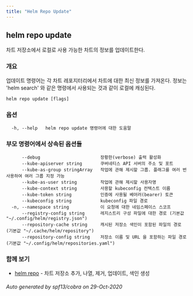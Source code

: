 ```yaml
---
title: "Helm Repo Update"
---
```


## helm repo update

차트 저장소에서 로컬로 사용 가능한 차트의 정보를 업데이트한다.

### 개요


업데이트 명령어는 각 차트 레포지터리에서 차트에 대한 최신 정보를 가져온다. 
정보는 'helm search' 와 같은 명령에서 사용되는 것과 같이 로컬에 캐싱된다.


```
helm repo update [flags]
```

### 옵션

```
  -h, --help   helm repo update 명령어에 대한 도움말
```

### 부모 명령어에서 상속된 옵션들

```
      --debug                       장황한(verbose) 출력 활성화
      --kube-apiserver string       쿠버네티스 API 서버의 주소 및 포트
      --kube-as-group stringArray   작업에 관해 제시할 그룹. 플래그를 여러 번 사용하여 여러 그룹 지정 가능
      --kube-as-user string         작업에 관해 제시할 사용자명
      --kube-context string         사용할 kubeconfig 컨텍스트 이름
      --kube-token string           인증에 사용될 베어러(bearer) 토큰
      --kubeconfig string           kubeconfig 파일 경로
  -n, --namespace string            이 요청에 대한 네임스페이스 스코프
      --registry-config string      레지스트리 구성 파일에 대한 경로 (기본값 "~/.config/helm/registry.json")
      --repository-cache string     캐시된 저장소 색인이 포함된 파일의 경로 (기본값 "~/.cache/helm/repository")
      --repository-config string    저장소 이름 및 URL 을 포함하는 파일 경로 (기본값 "~/.config/helm/repositories.yaml")
```

### 함께 보기

* [helm repo](helm_repo.md)	 - 차트 저장소 추가, 나열, 제거, 업데이트, 색인 생성

###### Auto generated by spf13/cobra on 29-Oct-2020

